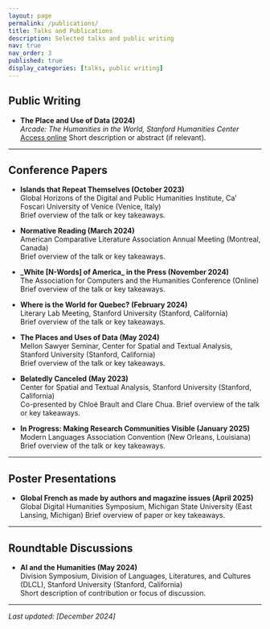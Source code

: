 ```yaml
---
layout: page
permalink: /publications/
title: Talks and Publications
description: Selected talks and public writing
nav: true
nav_order: 3
published: true
display_categories: [talks, public writing]
---
```


<!-- _pages/publications.md -->

## Public Writing

- **The Place and Use of Data (2024)**  
  _Arcade: The Humanities in the World, Stanford Humanities Center_  
  [Access online](https://shc.stanford.edu/arcade/interventions/places-and-uses-data)
  Short description or abstract (if relevant).

---

## Conference Papers

- **Islands that Repeat Themselves (October 2023)**  
  Global Horizons of the Digital and Public Humanities Institute, Ca’ Foscari University of Venice (Venice, Italy)  
  Brief overview of the talk or key takeaways.

- **Normative Reading (March 2024)**  
  American Comparative Literature Association Annual Meeting (Montreal, Canada)  
  Brief overview of the talk or key takeaways.

- **\_White [N-Words] of America\_ in the Press (November 2024)**  
  The Association for Computers and the Humanities Conference (Online)  
  Brief overview of the talk or key takeaways.

- **Where is the World for Quebec? (February 2024)**  
  Literary Lab Meeting, Stanford University (Stanford, California)  
  Brief overview of the talk or key takeaways.

- **The Places and Uses of Data (May 2024)**  
  Mellon Sawyer Seminar, Center for Spatial and Textual Analysis, Stanford University (Stanford, California)  
  Brief overview of the talk or key takeaways.

- **Belatedly Canceled (May 2023)**  
  Center for Spatial and Textual Analysis, Stanford University (Stanford, California)  
  Co-presented by Chloé Brault and Clare Chua. Brief overview of the talk or key takeaways.

- **In Progress: Making Research Communities Visible (January 2025)**  
  Modern Languages Association Convention (New Orleans, Louisiana)
  Brief overview of the talk or key takeaways.

---

## Poster Presentations

- **Global French as made by authors and magazine issues (April 2025)**  
   Global Digital Humanities Symposium, Michigan State University (East Lansing, Michigan)
  Brief overview of paper or key takeaways.

---

## Roundtable Discussions

- **AI and the Humanities (May 2024)**  
  Division Symposium, Division of Languages, Literatures, and Cultures (DLCL), Stanford University (Stanford, California)  
  Short description of contribution or focus of discussion.

---

_Last updated: [December 2024]_
